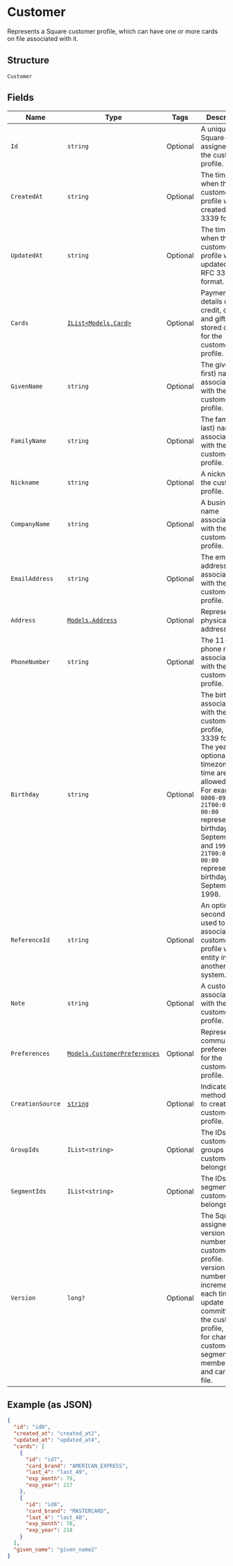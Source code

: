 
# Customer

Represents a Square customer profile, which can have one or more
cards on file associated with it.

## Structure

`Customer`

## Fields

| Name | Type | Tags | Description |
|  --- | --- | --- | --- |
| `Id` | `string` | Optional | A unique Square-assigned ID for the customer profile. |
| `CreatedAt` | `string` | Optional | The timestamp when the customer profile was created, in RFC 3339 format. |
| `UpdatedAt` | `string` | Optional | The timestamp when the customer profile was last updated, in RFC 3339 format. |
| `Cards` | [`IList<Models.Card>`](/doc/models/card.md) | Optional | Payment details of the credit, debit, and gift cards stored on file for the customer profile. |
| `GivenName` | `string` | Optional | The given (i.e., first) name associated with the customer profile. |
| `FamilyName` | `string` | Optional | The family (i.e., last) name associated with the customer profile. |
| `Nickname` | `string` | Optional | A nickname for the customer profile. |
| `CompanyName` | `string` | Optional | A business name associated with the customer profile. |
| `EmailAddress` | `string` | Optional | The email address associated with the customer profile. |
| `Address` | [`Models.Address`](/doc/models/address.md) | Optional | Represents a physical address. |
| `PhoneNumber` | `string` | Optional | The 11-digit phone number associated with the customer profile. |
| `Birthday` | `string` | Optional | The birthday associated with the customer profile, in RFC 3339 format. The year is optional. The timezone and time are not allowed.<br>For example, `0000-09-21T00:00:00-00:00` represents a birthday on September 21 and `1998-09-21T00:00:00-00:00` represents a birthday on September 21, 1998. |
| `ReferenceId` | `string` | Optional | An optional second ID used to associate the customer profile with an<br>entity in another system. |
| `Note` | `string` | Optional | A custom note associated with the customer profile. |
| `Preferences` | [`Models.CustomerPreferences`](/doc/models/customer-preferences.md) | Optional | Represents communication preferences for the customer profile. |
| `CreationSource` | [`string`](/doc/models/customer-creation-source.md) | Optional | Indicates the method used to create the customer profile. |
| `GroupIds` | `IList<string>` | Optional | The IDs of customer groups the customer belongs to. |
| `SegmentIds` | `IList<string>` | Optional | The IDs of segments the customer belongs to. |
| `Version` | `long?` | Optional | The Square-assigned version number of the customer profile. The version number is incremented each time an update is committed to the customer profile, except for changes to customer segment membership and cards on file. |

## Example (as JSON)

```json
{
  "id": "id0",
  "created_at": "created_at2",
  "updated_at": "updated_at4",
  "cards": [
    {
      "id": "id7",
      "card_brand": "AMERICAN_EXPRESS",
      "last_4": "last_49",
      "exp_month": 79,
      "exp_year": 217
    },
    {
      "id": "id8",
      "card_brand": "MASTERCARD",
      "last_4": "last_40",
      "exp_month": 78,
      "exp_year": 218
    }
  ],
  "given_name": "given_name2"
}
```

